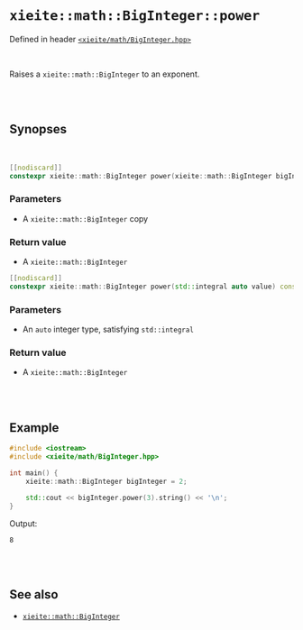 # `xieite::math::BigInteger::power`
Defined in header [`<xieite/math/BigInteger.hpp>`](../../../include/xieite/math/BigInteger.hpp)

<br/>

Raises a `xieite::math::BigInteger` to an exponent.

<br/><br/>

## Synopses

<br/>

```cpp
[[nodiscard]]
constexpr xieite::math::BigInteger power(xieite::math::BigInteger bigInteger) const;
```
### Parameters
- A `xieite::math::BigInteger` copy
### Return value
- A `xieite::math::BigInteger`

```cpp
[[nodiscard]]
constexpr xieite::math::BigInteger power(std::integral auto value) const;
```
### Parameters
- An `auto` integer type, satisfying `std::integral`
### Return value
- A `xieite::math::BigInteger`

<br/><br/>

## Example
```cpp
#include <iostream>
#include <xieite/math/BigInteger.hpp>

int main() {
	xieite::math::BigInteger bigInteger = 2;

	std::cout << bigInteger.power(3).string() << '\n';
}
```
Output:
```
8
```

<br/><br/>

## See also
- [`xieite::math::BigInteger`](../../../docs/math/BigInteger.md)
